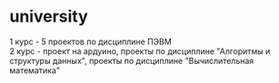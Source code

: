 # university
1 курс -  5 проектов по дисциплине ПЭВМ \
2 курс - проект на ардуино, проекты по дисциплине "Алгоритмы и структуры данных", проекты по дисциплине "Вычислительная математика"
